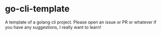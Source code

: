 # go-cli-template

A template of a golang cli project. Please open an issue or PR or whatever if you have any suggestions, I really want to learn!
